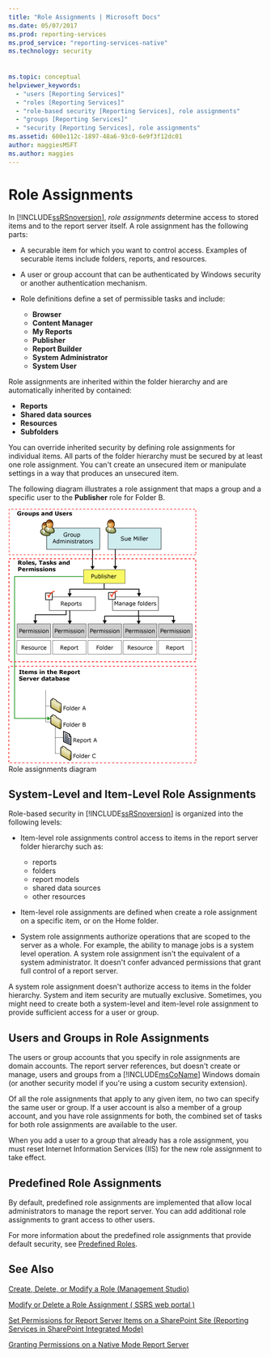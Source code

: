 ```yaml
---
title: "Role Assignments | Microsoft Docs"
ms.date: 05/07/2017
ms.prod: reporting-services
ms.prod_service: "reporting-services-native"
ms.technology: security


ms.topic: conceptual
helpviewer_keywords: 
  - "users [Reporting Services]"
  - "roles [Reporting Services]"
  - "role-based security [Reporting Services], role assignments"
  - "groups [Reporting Services]"
  - "security [Reporting Services], role assignments"
ms.assetid: 600e112c-1897-48a6-93c0-6e9f3f12dc01
author: maggiesMSFT
ms.author: maggies
---
```


# Role Assignments

In [!INCLUDE[ssRSnoversion](../../includes/ssrsnoversion-md.md)], *role assignments* determine access to stored items and to the report server itself. A role assignment has the following parts:  
  
- A securable item for which you want to control access. Examples of securable items include folders, reports, and resources.  
  
- A user or group account that can be authenticated by Windows security or another authentication mechanism.  
  
- Role definitions define a set of permissible tasks and include:
  - **Browser**
  - **Content Manager**
  - **My Reports**
  - **Publisher**
  - **Report Builder**
  - **System Administrator**
  - **System User**

 Role assignments are inherited within the folder hierarchy and are automatically inherited by contained:

- **Reports**
- **Shared data sources**
- **Resources**
- **Subfolders**

You can override inherited security by defining role assignments for individual items. All parts of the folder hierarchy must be secured by at least one role assignment. You can't create an unsecured item or manipulate settings in a way that produces an unsecured item.  
  
 The following diagram illustrates a role assignment that maps a group and a specific user to the **Publisher** role for Folder B.  
  
 ![Role assignments diagram](../../reporting-services/security/media/report-securityarch.gif "Role assignments diagram")  
Role assignments diagram  
  
## System-Level and Item-Level Role Assignments

 Role-based security in [!INCLUDE[ssRSnoversion](../../includes/ssrsnoversion-md.md)] is organized into the following levels:

- Item-level role assignments control access to items in the report server folder hierarchy such as:
  - reports
  - folders
  - report models
  - shared data sources
  - other resources

- Item-level role assignments are defined when create a role assignment on a specific item, or on the Home folder.

- System role assignments authorize operations that are scoped to the server as a whole. For example, the ability to manage jobs is a system level operation. A system role assignment isn't the equivalent of a system administrator. It doesn't confer advanced permissions that grant full control of a report server.

A system role assignment doesn't authorize access to items in the folder hierarchy. System and item security are mutually exclusive. Sometimes, you might need to create both a system-level and item-level role assignment to provide sufficient access for a user or group.

## Users and Groups in Role Assignments

 The users or group accounts that you specify in role assignments are domain accounts. The report server references, but doesn't create or manage, users and groups from a [!INCLUDE[msCoName](../../includes/msconame-md.md)] Windows domain (or another security model if you're using a custom security extension).

Of all the role assignments that apply to any given item, no two can specify the same user or group. If a user account is also a member of a group account, and you have role assignments for both, the combined set of tasks for both role assignments are available to the user.

When you add a user to a group that already has a role assignment, you must reset Internet Information Services (IIS) for the new role assignment to take effect.

## Predefined Role Assignments

 By default, predefined role assignments are implemented that allow local administrators to manage the report server. You can add additional role assignments to grant access to other users.

 For more information about the predefined role assignments that provide default security, see [Predefined Roles](../../reporting-services/security/role-definitions-predefined-roles.md).  

## See Also

 [Create, Delete, or Modify a Role &#40;Management Studio&#41;](../../reporting-services/security/role-definitions-create-delete-or-modify.md)

 [Modify or Delete a Role Assignment &#40; SSRS web portal &#41;](../../reporting-services/security/role-assignments-modify-or-delete.md)

 [Set Permissions for Report Server Items on a SharePoint Site &#40;Reporting Services in SharePoint Integrated Mode&#41;](../../reporting-services/security/set-permissions-for-report-server-items-on-a-sharepoint-site.md)

 [Granting Permissions on a Native Mode Report Server](../../reporting-services/security/granting-permissions-on-a-native-mode-report-server.md)  
